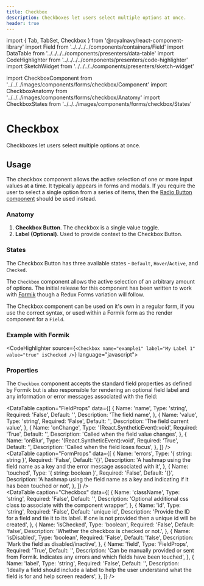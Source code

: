 ```yaml
---
title: Checkbox
description: Checkboxes let users select multiple options at once.
header: true
---
```


import { Tab, TabSet, Checkbox } from '@royalnavy/react-component-library'
import Field from '../../../../components/containers/Field'
import DataTable from '../../../../components/presenters/data-table'
import CodeHighlighter from '../../../../components/presenters/code-highlighter'
import SketchWidget from '../../../../components/presenters/sketch-widget'

import CheckboxComponent from '../../../images/components/forms/checkbox/Component'
import CheckboxAnatomy from '../../../images/components/forms/checkbox/Anatomy'
import CheckboxStates from '../../../images/components/forms/checkbox/States'

# Checkbox
Checkboxes let users select multiple options at once.

<CheckboxComponent />

## Usage
The checkbox component allows the active selection of one or more input values at a time. It typically appears in forms and modals. If you require the user to select a single option from a series of items, then the [Radio Button component](/forms/radio) should be used instead.


<TabSet>

<Tab title="Design">

<SketchWidget name="Checkbox" href="/standards-toolkit.sketch" />

### Anatomy
<CheckboxAnatomy />

1. **Checkbox Button**. The checkbox is a single value toggle.
2. **Label (Optional)**. Used to provide context to the Checkbox Button.


### States
<CheckboxStates />

The Checkbox Button has three available states - `Default`, `Hover`/`Active`, and `Checked`.

</Tab>

<Tab title="Develop">

The `Checkbox` component allows the active selection of an arbitrary amount of options. The initial release for this component has been written to work with <a href="https://jaredpalmer.com/formik/">Formik</a> though a Redux Forms variation will follow.

The Checkbox component can be used on it's own in a regular form, if you use the correct syntax, or used within a Formik form as the render component for a `Field`.

### Example with Formik
<CodeHighlighter source={`<Checkbox name="example1" label="My Label 1" value="true" isChecked />`} language="javascript">
  <Form>
    <Checkbox name="example1" label="My Label 1" value="true" isChecked />
    <Checkbox name="example2" label="My Label 2" />
    <Checkbox name="example3" label="My Label 3" />
  </Form>
</CodeHighlighter>

### Properties
The `Checkbox` component accepts the standard field properties as defined by Formik but is also
responsible for rendering an optional field label and any information or error messages associated 
with the field:

<DataTable caption="FieldProps" data={[
  {
    Name: 'name',
    Type: 'string',
    Required: 'False',
    Default: '',
    Description: 'The field name',
  },
  {
    Name: 'value',
    Type: 'string',
    Required: 'False',
    Default: '',
    Description: 'The field current value',
  },
   {
    Name: 'onChange',
    Type: '(React.SyntheticEvent):void',
    Required: 'True',
    Default: '',
    Description: 'Called when the field value changes',
  },
  {
    Name: 'onBlur',
    Type: '(React.SyntheticEvent):void',
    Required: 'True',
    Default: '',
    Description: 'Called when the field loses focus',
  },
]} />
<br />
<DataTable caption="FormProps" data={[
  {
    Name: 'errors',
    Type: '{ string: string }',
    Required: 'False',
    Default: '{}',
    Description: 'A hashmap using the field name as a key and the error message associated with it',
  },
  {
    Name: 'touched',
    Type: '{ string: boolean }',
    Required: 'False',
    Default: '{}',
    Description: 'A hashmap using the field name as a key and indicating if it has been touched or not',
  },
]} />
<br />
<DataTable caption="Checkbox" data={[
  {
    Name: 'className',
    Type: 'string',
    Required: 'False',
    Default: '',
    Description: 'Optional additional css class to associate with the component wrapper',
  },
  {
    Name: 'id',
    Type: 'string',
    Required: 'False',
    Default: 'unique id',
    Description: 'Provide the ID for a field and tie it to its label. If one is not provided then a unique id will be created',
  },
  {
    Name: 'isChecked',
    Type: 'boolean',
    Required: 'False',
    Default: 'false',
    Description: 'Whether the checkbox is checked or not.',
  },
  {
    Name: 'isDisabled',
    Type: 'boolean',
    Required: 'False',
    Default: 'false',
    Description: 'Mark the field as disabled/inactive',
  },
  {
    Name: 'field',
    Type: 'FieldProps',
    Required: 'True',
    Default: '',
    Description: 'Can be manually provided or sent from Formik. Indicates any errors and which fields have been touched',
  },
  {
    Name: 'label',
    Type: 'string',
    Required: 'False',
    Default: '',
    Description: 'Ideally a field should include a label to help the user understand what the field is for and help screen readers',
  },
]} />

</Tab>
</TabSet>
